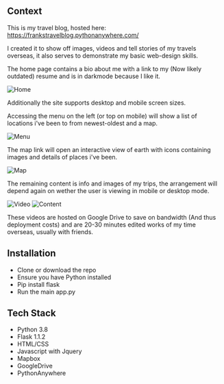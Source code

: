 ## Context 
This is my travel blog, hosted here: https://frankstravelblog.pythonanywhere.com/ 

I created it to show off images, videos and tell stories of my travels overseas, it also serves to demonstrate my basic web-design skills.

The home page contains a bio about me with a link to my (Now likely outdated) resume and is in darkmode because I like it.



![Home](https://user-images.githubusercontent.com/42459707/112563135-e4026700-8e2c-11eb-8376-28cdabac503d.PNG)

Additionally the site supports desktop and mobile screen sizes.



Accessing the menu on the left (or top on mobile) will show a list of locations i've been to from newest-oldest and a map.

![Menu](https://user-images.githubusercontent.com/42459707/112563142-e5cc2a80-8e2c-11eb-8942-76c25db4a198.PNG)



The map link will open an interactive view of earth with icons containing images and details of places i've been.

![Map](https://user-images.githubusercontent.com/42459707/112563138-e49afd80-8e2c-11eb-94bb-df5046d2a920.PNG)



The remaining content is info and images of my trips, the arrangement will depend again on wether the user is viewing in mobile or desktop mode.

![Video](https://user-images.githubusercontent.com/42459707/112563141-e5339400-8e2c-11eb-9992-4fce128a8659.PNG)
![Content](https://user-images.githubusercontent.com/42459707/112563145-e6fd5780-8e2c-11eb-8d20-e821164ea0f7.PNG)

These videos are hosted on Google Drive to save on bandwidth (And thus deployment costs) and are 20-30 minutes edited works of my time overseas, usually with friends.



## Installation
* Clone or download the repo
* Ensure you have Python installed
* Pip install flask
* Run the main app.py



## Tech Stack
* Python 3.8
* Flask 1.1.2
* HTML/CSS
* Javascript with Jquery
* Mapbox
* GoogleDrive
* PythonAnywhere
